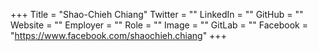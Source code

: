 +++
Title = "Shao-Chieh Chiang"
Twitter = ""
LinkedIn = ""
GitHub = ""
Website = ""
Employer = ""
Role = ""
Image = ""
GitLab = ""
Facebook = "https://www.facebook.com/shaochieh.chiang"
+++
